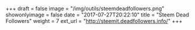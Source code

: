 +++
draft = false
image = "/img/outils/steemdeadfollowers.png"
showonlyimage = false
date = "2017-07-27T20:22:10"
title = "Steem Dead Followers"
weight = 7
ext_url = "http://steemit.deadfollowers.info/"
+++

<!--more-->
